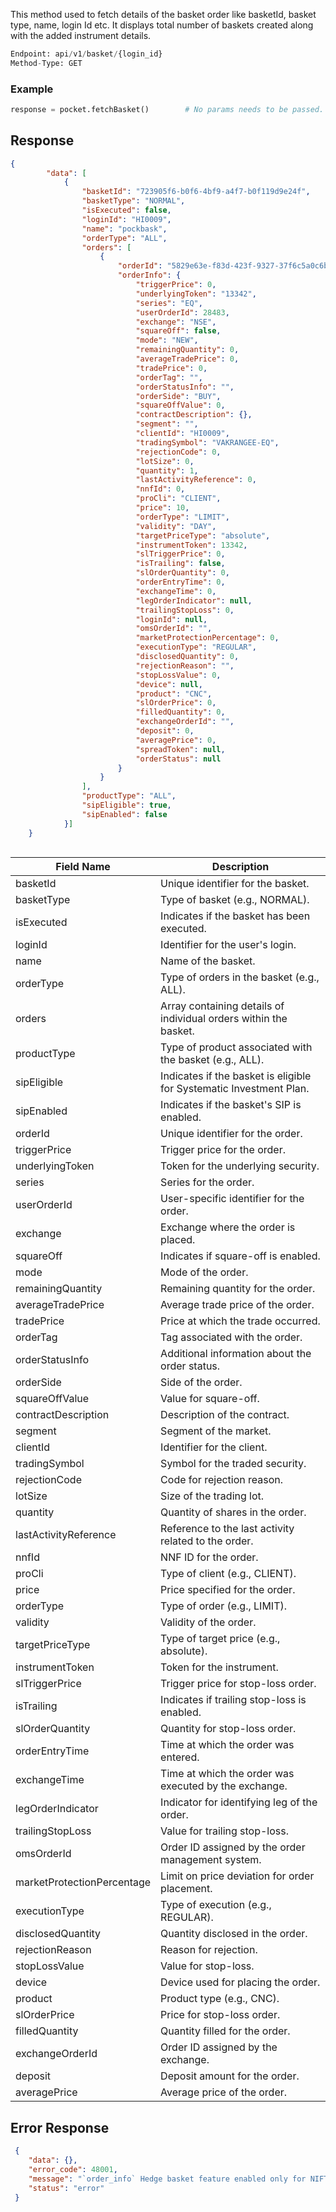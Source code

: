<!-- ## Fetch Basket Order -->
This method used to fetch details of the basket order like basketId, basket type, name, login Id etc. It displays total number of baskets created along with the added instrument details.

```python
Endpoint: api/v1/basket/{login_id}
Method-Type: GET
```



### Example
```python
response = pocket.fetchBasket()        # No params needs to be passed.
```


## Response
```json
{
        "data": [
            {
                "basketId": "723905f6-b0f6-4bf9-a4f7-b0f119d9e24f",
                "basketType": "NORMAL",
                "isExecuted": false,
                "loginId": "HI0009",
                "name": "pockbask",
                "orderType": "ALL",
                "orders": [
                    {
                        "orderId": "5829e63e-f83d-423f-9327-37f6c5a0c6b5",
                        "orderInfo": {
                            "triggerPrice": 0,
                            "underlyingToken": "13342",
                            "series": "EQ",
                            "userOrderId": 28483,
                            "exchange": "NSE",
                            "squareOff": false,
                            "mode": "NEW",
                            "remainingQuantity": 0,
                            "averageTradePrice": 0,
                            "tradePrice": 0,
                            "orderTag": "",
                            "orderStatusInfo": "",
                            "orderSide": "BUY",
                            "squareOffValue": 0,
                            "contractDescription": {},
                            "segment": "",
                            "clientId": "HI0009",
                            "tradingSymbol": "VAKRANGEE-EQ",
                            "rejectionCode": 0,
                            "lotSize": 0,
                            "quantity": 1,
                            "lastActivityReference": 0,
                            "nnfId": 0,
                            "proCli": "CLIENT",
                            "price": 10,
                            "orderType": "LIMIT",
                            "validity": "DAY",
                            "targetPriceType": "absolute",
                            "instrumentToken": 13342,
                            "slTriggerPrice": 0,
                            "isTrailing": false,
                            "slOrderQuantity": 0,
                            "orderEntryTime": 0,
                            "exchangeTime": 0,
                            "legOrderIndicator": null,
                            "trailingStopLoss": 0,
                            "loginId": null,
                            "omsOrderId": "",
                            "marketProtectionPercentage": 0,
                            "executionType": "REGULAR",
                            "disclosedQuantity": 0,
                            "rejectionReason": "",
                            "stopLossValue": 0,
                            "device": null,
                            "product": "CNC",
                            "slOrderPrice": 0,
                            "filledQuantity": 0,
                            "exchangeOrderId": "",
                            "deposit": 0,
                            "averagePrice": 0,
                            "spreadToken": null,
                            "orderStatus": null
                        }
                    }
                ],
                "productType": "ALL",
                "sipEligible": true,
                "sipEnabled": false
            }]
    }
            
```

| Field Name             | Description                                                        |
|------------------------|--------------------------------------------------------------------|
| basketId               | Unique identifier for the basket.                                  |
| basketType             | Type of basket (e.g., NORMAL).                                     |
| isExecuted             | Indicates if the basket has been executed.                         |
| loginId                | Identifier for the user's login.                                    |
| name                   | Name of the basket.                                                 |
| orderType              | Type of orders in the basket (e.g., ALL).                           |
| orders                 | Array containing details of individual orders within the basket.    |
| productType            | Type of product associated with the basket (e.g., ALL).             |
| sipEligible            | Indicates if the basket is eligible for Systematic Investment Plan. |
| sipEnabled             | Indicates if the basket's SIP is enabled.                          |
| orderId                | Unique identifier for the order.                                   |
| triggerPrice           | Trigger price for the order.                                        |
| underlyingToken        | Token for the underlying security.                                  |
| series                 | Series for the order.                                               |
| userOrderId            | User-specific identifier for the order.                             |
| exchange               | Exchange where the order is placed.                                 |
| squareOff              | Indicates if square-off is enabled.                                 |
| mode                   | Mode of the order.                                                  |
| remainingQuantity      | Remaining quantity for the order.                                   |
| averageTradePrice      | Average trade price of the order.                                   |
| tradePrice             | Price at which the trade occurred.                                  |
| orderTag               | Tag associated with the order.                                      |
| orderStatusInfo        | Additional information about the order status.                      |
| orderSide              | Side of the order.                                                  |
| squareOffValue         | Value for square-off.                                               |
| contractDescription    | Description of the contract.                                        |
| segment                | Segment of the market.                                              |
| clientId               | Identifier for the client.                                           |
| tradingSymbol          | Symbol for the traded security.                                      |
| rejectionCode          | Code for rejection reason.                                           |
| lotSize                | Size of the trading lot.                                            |
| quantity               | Quantity of shares in the order.                                    |
| lastActivityReference | Reference to the last activity related to the order.                |
| nnfId                  | NNF ID for the order.                                               |
| proCli                 | Type of client (e.g., CLIENT).                                      |
| price                  | Price specified for the order.                                      |
| orderType              | Type of order (e.g., LIMIT).                                        |
| validity               | Validity of the order.                                              |
| targetPriceType        | Type of target price (e.g., absolute).                              |
| instrumentToken        | Token for the instrument.                                           |
| slTriggerPrice         | Trigger price for stop-loss order.                                  |
| isTrailing             | Indicates if trailing stop-loss is enabled.                         |
| slOrderQuantity        | Quantity for stop-loss order.                                       |
| orderEntryTime         | Time at which the order was entered.                                |
| exchangeTime           | Time at which the order was executed by the exchange.               |
| legOrderIndicator      | Indicator for identifying leg of the order.                          |
| trailingStopLoss       | Value for trailing stop-loss.                                       |
| omsOrderId             | Order ID assigned by the order management system.                   |
| marketProtectionPercentage | Limit on price deviation for order placement.                    |
| executionType          | Type of execution (e.g., REGULAR).                                  |
| disclosedQuantity      | Quantity disclosed in the order.                                    |
| rejectionReason        | Reason for rejection.                                               |
| stopLossValue          | Value for stop-loss.                                                |
| device                 | Device used for placing the order.                                  |
| product                | Product type (e.g., CNC).                                           |
| slOrderPrice           | Price for stop-loss order.                                          |
| filledQuantity         | Quantity filled for the order.                                      |
| exchangeOrderId        | Order ID assigned by the exchange.                                   |
| deposit                | Deposit amount for the order.                                       |
| averagePrice           | Average price of the order.                                         |


## Error Response
```json
 {
    "data": {},
    "error_code": 48001,
    "message": "`order_info` Hedge basket feature enabled only for NIFTY 50 & NIFTY BANK as underlying",
    "status": "error"
 }
```